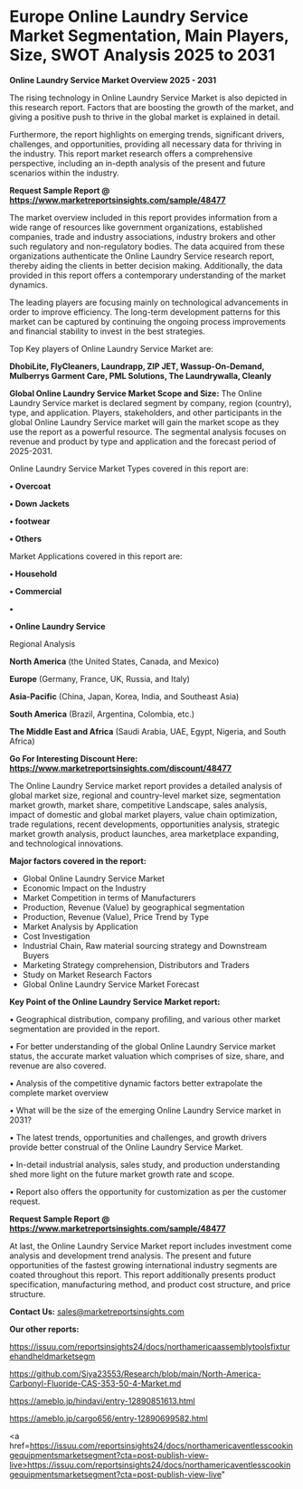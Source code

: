 # Europe Online Laundry Service Market Segmentation, Main Players, Size, SWOT Analysis 2025 to 2031

<Strong> Online Laundry Service Market Overview 2025 - 2031</strong>

The rising technology in Online Laundry Service Market is also depicted in this research report. Factors that are boosting the growth of the market, and giving a positive push to thrive in the global market is explained in detail.

Furthermore, the report highlights on emerging trends, significant drivers, challenges, and opportunities, providing all necessary data for thriving in the industry. This report market research offers a comprehensive perspective, including an in-depth analysis of the present and future scenarios within the industry.

<strong>Request Sample Report @ <a href=https://www.marketreportsinsights.com/sample/48477>https://www.marketreportsinsights.com/sample/48477</a></strong>

The market overview included in this report provides information from a wide range of resources like government organizations, established companies, trade and industry associations, industry brokers and other such regulatory and non-regulatory bodies. The data acquired from these organizations authenticate the Online Laundry Service research report, thereby aiding the clients in better decision making. Additionally, the data provided in this report offers a contemporary understanding of the market dynamics.

The leading players are focusing mainly on technological advancements in order to improve efficiency. The long-term development patterns for this market can be captured by continuing the ongoing process improvements and financial stability to invest in the best strategies.

Top Key players of Online Laundry Service Market are:

<strong>DhobiLite, FlyCleaners, Laundrapp, ZIP JET, Wassup-On-Demand, Mulberrys Garment Care, PML Solutions, The Laundrywalla, Cleanly</strong>

<strong><b>Global Online Laundry Service Market Scope and Size:</b></strong>
The Online Laundry Service market is declared segment by company, region (country), type, and application. Players, stakeholders, and other participants in the global Online Laundry Service market will gain the market scope as they use the report as a powerful resource. The segmental analysis focuses on revenue and product by type and application and the forecast period of 2025-2031.

Online Laundry Service Market Types covered in this report are:

<strong>•  Overcoat

•  Down Jackets

•  footwear

•  Others</strong>

Market Applications covered in this report are:

<strong>•  Household

•  Commercial

•  

•  Online Laundry Service</strong> 

Regional Analysis

<strong>North America</strong> (the United States, Canada, and Mexico)

<strong>Europe</strong> (Germany, France, UK, Russia, and Italy)

<strong>Asia-Pacific</strong> (China, Japan, Korea, India, and Southeast Asia)

<strong>South America</strong> (Brazil, Argentina, Colombia, etc.)

<strong>The Middle East and Africa</strong> (Saudi Arabia, UAE, Egypt, Nigeria, and South Africa)

<strong>Go For Interesting Discount Here: <a href=https://www.marketreportsinsights.com/discount/48477>https://www.marketreportsinsights.com/discount/48477</a></strong>

The Online Laundry Service market report provides a detailed analysis of global market size, regional and country-level market size, segmentation market growth, market share, competitive Landscape, sales analysis, impact of domestic and global market players, value chain optimization, trade regulations, recent developments, opportunities analysis, strategic market growth analysis, product launches, area marketplace expanding, and technological innovations.

<strong><b>Major factors covered in the report:</b></strong>
<ul>
  <li>Global Online Laundry Service Market </li>
  <li>Economic Impact on the Industry</li>
  <li>Market Competition in terms of Manufacturers</li>
  <li>Production, Revenue (Value) by geographical segmentation</li>
  <li>Production, Revenue (Value), Price Trend by Type</li>
  <li>Market Analysis by Application</li>
  <li>Cost Investigation</li>
  <li>Industrial Chain, Raw material sourcing strategy and Downstream Buyers</li>
  <li>Marketing Strategy comprehension, Distributors and Traders</li>
  <li>Study on Market Research Factors</li>
  <li>Global Online Laundry Service Market Forecast</li>
</ul>

<strong><b>Key Point of the Online Laundry Service Market report:</b></strong>

• Geographical distribution, company profiling, and various other market segmentation are provided in the report.

• For better understanding of the global Online Laundry Service market status, the accurate market valuation which comprises of size, share, and revenue are also covered.

• Analysis of the competitive dynamic factors better extrapolate the complete market overview

• What will be the size of the emerging Online Laundry Service market in 2031?

• The latest trends, opportunities and challenges, and growth drivers provide better construal of the Online Laundry Service Market.

• In-detail industrial analysis, sales study, and production understanding shed more light on the future market growth rate and scope.

• Report also offers the opportunity for customization as per the customer request.

<strong>Request Sample Report @ <a href=https://www.marketreportsinsights.com/sample/48477>https://www.marketreportsinsights.com/sample/48477</a></strong>

At last, the Online Laundry Service Market report includes investment come analysis and development trend analysis. The present and future opportunities of the fastest growing international industry segments are coated throughout this report. This report additionally presents product specification, manufacturing method, and product cost structure, and price structure.

<strong>Contact Us:</strong>
sales@marketreportsinsights.com

<strong>Our other reports:</strong>

<a href=https://issuu.com/reportsinsights24/docs/northamericaassemblytoolsfixturehandheldmarketsegm>https://issuu.com/reportsinsights24/docs/northamericaassemblytoolsfixturehandheldmarketsegm</a>

<a href=https://github.com/Siya23553/Research/blob/main/North-America-Carbonyl-Fluoride-CAS-353-50-4-Market.md>https://github.com/Siya23553/Research/blob/main/North-America-Carbonyl-Fluoride-CAS-353-50-4-Market.md</a>

<a href=https://ameblo.jp/hindavi/entry-12890851613.html>https://ameblo.jp/hindavi/entry-12890851613.html</a>

<a href=https://ameblo.jp/cargo656/entry-12890699582.html>https://ameblo.jp/cargo656/entry-12890699582.html</a>

<a href=https://issuu.com/reportsinsights24/docs/northamericaventlesscookingequipmentsmarketsegment?cta=post-publish-view-live>https://issuu.com/reportsinsights24/docs/northamericaventlesscookingequipmentsmarketsegment?cta=post-publish-view-live</a>"
